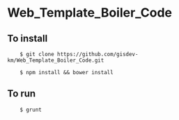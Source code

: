 # Web_Template_Boiler_Code

## To install

```
	$ git clone https://github.com/gisdev-km/Web_Template_Boiler_Code.git

	$ npm install && bower install

```

## To run

```
	$ grunt
```
